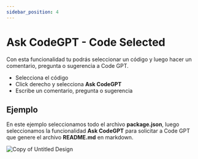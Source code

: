 ```yaml
---
sidebar_position: 4
---
```


# Ask CodeGPT - Code Selected

Con esta funcionalidad tu podrás seleccionar un código y luego hacer un comentario, pregunta o sugerencia a Code GPT.

- Selecciona el código
- Click derecho y selecciona **Ask CodeGPT**
- Escribe un comentario, pregunta o sugerencia

## Ejemplo
En este ejemplo seleccionamos todo el archivo **package.json**, luego seleccionamos la funcionalidad **Ask CodeGPT** para solicitar a Code GPT que genere el archivo **README.md** en markdown.

![Copy of Untitled Design](https://user-images.githubusercontent.com/6216945/210635881-06636e67-3c18-47ec-8a48-78456bc4058e.gif)








